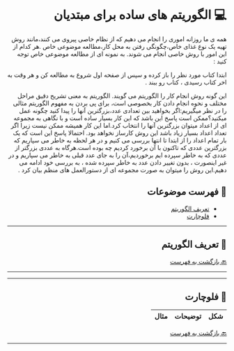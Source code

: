 <div dir="rtl">

# :computer: الگوریتم های ساده برای مبتدیان



همه ی ما روزانه اموری را انجام می دهیم که از نظام خاصی پیروی می کنند،مانند روش تهیه یک نوع غذای خاص،چگونگی رفتن به محل کار،مطالعه موضوعی خاص .هر کدام از این امور با روش خاصی انجام می شوند.
به نمونه ای از مطالعه موضوعی خاص توجه کنید :

ابتدا کتاب مورد نظر را باز کرده و سپس از صفحه اول شروع به مطالعه کن و هر وقت به اخر کتاب رسیدی ، کتاب رو ببند .

این گونه روش انجام کار را الگوریتم می گویند. الگوریتم به معنی تشریح دقیق مراحل مختلف و نحوه انجام دادن کار بخصوصی است،
برای پی بردن به مفهوم الگوریتم مثالی را در نظر میگیریم:اگر بخواهید بین تعدادی عدد،بزرگترین آنها را پیدا کنید چگونه عمل میکنید؟ممکن
است پاسخ این باشد که این کار بسیار ساده است و با نگاهی به مجموعه ای از اعداد میتوان بزرگترین آنها را انتخاب کرد.اما این کار همیشه ممکن نیست زیرا اگر تعداد اعداد بسیار زیاد باشد این روش کارساز نخواهد بود.
احتمالا پاسخ این است که یک بار تمام اعداد را از ابتدا تا انتها بررسی می کنیم و در هر لحظه به خاطر می سپاریم که بزرگترین عددی که تاکنون با آن برخورد کردیم چه بوده است.هرگاه به عددی بزرگتر از عددی که به خاطر سپرده ایم برخوردیم،آن را به جای عدد قبلی به خاطر می سپاریم و در غیر اینصورت ، بدون تغییر دادن عدد به خاطر سپرده شده ، به بررسی خود ادامه می دهیم.این روش را میتوان به صورت مجموعه ای از دستورالعمل های منظم بیان کرد . 

## :mag_right: فهرست موضوعات
* [تعریف الگوریتم](#computer-الگوریتم)
* [فلوچارت](#computer-فلوچارت)




***

## :book: تعریف الگوریتم


[:back: بازگشت به فهرست](#mag_right-فهرست-موضوعات)

 ***
 
 ***

## :book: فلوچارت

 شکل | توضیحات | مثال
 --- | --- | ---


[:back: بازگشت به فهرست](#mag_right-فهرست-موضوعات)
 ***
</div>
